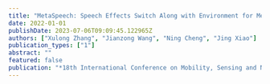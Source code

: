 ```yaml
---
title: "MetaSpeech: Speech Effects Switch Along with Environment for Metaverse"
date: 2022-01-01
publishDate: 2023-07-06T09:09:45.122965Z
authors: ["Xulong Zhang", "Jianzong Wang", "Ning Cheng", "Jing Xiao"]
publication_types: ["1"]
abstract: ""
featured: false
publication: "*18th International Conference on Mobility, Sensing and Networking, MSN 2022, Guangzhou, China, December 14-16, 2022*"
---
```


